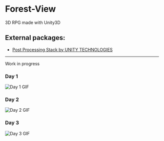 # Forest-View
3D RPG made with Unity3D

## External packages: ##
* [Post Processing Stack by UNITY TECHNOLOGIES](https://assetstore.unity.com/packages/essentials/post-processing-stack-83912)

---

Work in progress

### Day 1 ###
![Day 1 GIF](https://media.giphy.com/media/h46HqwCQzE2Kw9Sx7j/giphy.gif "Day 1")

### Day 2 ###
![Day 2 GIF](https://media.giphy.com/media/llCZZBIfzq2jIoqs1P/giphy.gif "Day 2")

### Day 3 ###
![Day 3 GIF](https://media.giphy.com/media/M9HgKK7c8fNVrEIKWz/giphy.gif "Day 3")
